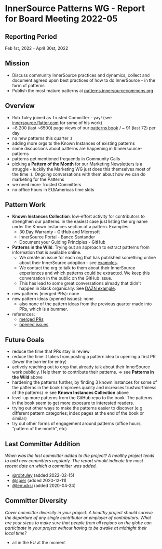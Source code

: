 # InnerSource Patterns WG - Report for Board Meeting 2022-05

## Reporting Period

Feb 1st, 2022 - April 30st, 2022

## Mission

- Discuss community InnerSource practices and dynamics, collect and document agreed upon best practices of how to do InnerSource - in the form of patterns
- Publish the most mature patterns at [patterns.innersourcecommons.org](https://patterns.innersourcecommons.org/)

## Overview

- Rob Tuley joined as Trusted Committer - yay! (see [innersource.flutter.com](https://innersource.flutter.com) for some of his work)
- ~8.200 (last ~6500) page views of our [patterns book](https://patterns.innersourcecommons.org/) / ~ 91 (last 72) per day
- no new patterns this quarter :(
- adding more orgs to the Known Instances of existing patterns
- some discussions about patterns are happening in #innersource-patterns
- patterns get mentioned frequently in Community Calls
- picking a **Pattern of the Month** for our Marketing Newsletters is a struggle - luckily the Marketing WG just does this themselves most of the time :). Ongoing conversations with them about how we can do marketing for the Patterns
- we need more Trusted Committers
- no office hours in EU/Americas time slots

## Pattern Work

- **Known Instances Collection**: low-effort activity for contributors to strengthen our patterns. in the easiest case just listing the org name under the Known Instances section of a pattern. Examples:
    - 30 Day Warranty - GitHub and Microsoft
    - InnerSource Portal - Banco Santander
    - Document your Guiding Principles - GitHub
- **Patterns in the Wild**: Trying out an approach to extract patterns from information that is available online.
    - We create an issue for each org that has published something online about their InnerSource adoption - see [examples](https://github.com/InnerSourceCommons/InnerSourcePatterns/issues?q=is%3Aissue+label%3Apatterns-in-the-wild).
    - We contact the org to talk to them about their InnerSource experiences and which patterns could be extracted. We keep this conversation in the public on the GitHub issue.
    - This has lead to some great conversations already that didn't happen in Slack organically. See [DAZN example](https://github.com/InnerSourceCommons/InnerSourcePatterns/issues/392).
- new patterns (merged PRs): none
- new pattern ideas (opened issues): none
    - also none of the pattern ideas from the previous quarter made into PRs, which is a bummer.
- references:
    - [merged PRs](https://github.com/InnerSourceCommons/InnerSourcePatterns/pulls?q=is%3Apr+closed%3A2022-02-01..2022-04-30+is%3Amerged)
    - [opened issues](https://github.com/InnerSourceCommons/InnerSourcePatterns/issues?q=is%3Aissue+created%3A2021-11-01..2022-01-31+is%3Aopen)

## Future Goals

- reduce the time that PRs stay in review
- reduce the time it takes from posting a pattern idea to opening a first PR (lower the barrier for entry)
- actively reaching out to orgs that already talk about their InnerSource work publicly. Help them to contribute their patterns. => see **Patterns in the Wild** above
- hardening the patterns further, by finding 3 known instances for some of the patterns in the book (improves quality and increases trustworthiness of the patterns) => see **Known Instances Collection** above
- level-up more patterns from the GitHub repo to the book. The patterns in the book seem to get more exposure to interested readers.
- trying out other ways to make the patterns easier to discover (e.g. different pattern categories; index pages at the end of the book or similar)
- try out other forms of engagement around patterns (office hours, "pattern of the month", etc)

## Last Committer Addition

*When was the last committer added to the project? A healthy project tends to add new committers regularly. The report should indicate the most recent date on which a committer was added.*

* [@robtuley](https://github.com/robtuley) (added 2022-02-15)
* [@spier](https://github.com/spier) (added 2020-12-11)
* [@lenucksi](https://github.com/lenucksi) (added 2020-04-24)

## Committer Diversity

*Cover committer diversity in your project. A healthy project should survive the departure of any single contributor or employer of contributors. What are your steps to make sure that people from all regions on the globe can participate in your project without having to be awake at midnight their local time?*

- all in the EU at the moment
